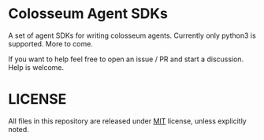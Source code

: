 # Colosseum Agent SDKs

A set of agent SDKs for writing colosseum agents. Currently only python3 is
supported. More to come.

If you want to help feel free to open an issue / PR and start a discussion.
Help is welcome.

# LICENSE

All files in this repository are released under [MIT](LICENSE) license, unless
explicitly noted.
